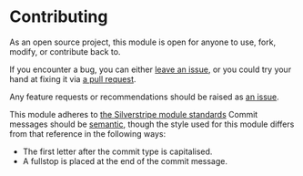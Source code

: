 # Contributing

As an open source project, this module is open for anyone to use, fork, modify, or contribute back to.

If you encounter a bug, you can either
[leave an issue](https://github.com/signify-nz/silverstripe-searchfilter-arraylist/issues), or you could
try your hand at fixing it via [a pull request](https://github.com/signify-nz/silverstripe-searchfilter-arraylist/pulls).

Any feature requests or recommendations should be raised as [an issue](https://github.com/signify-nz/silverstripe-searchfilter-arraylist/issues).

This module adheres to [the Silverstripe module standards](https://docs.silverstripe.org/en/4/developer_guides/extending/modules/#module-standard)
Commit messages should be [semantic](https://seesparkbox.com/foundry/semantic_commit_messages), though the style used for this module differs from that reference in the following ways:
- The first letter after the commit type is capitalised.
- A fullstop is placed at the end of the commit message.
